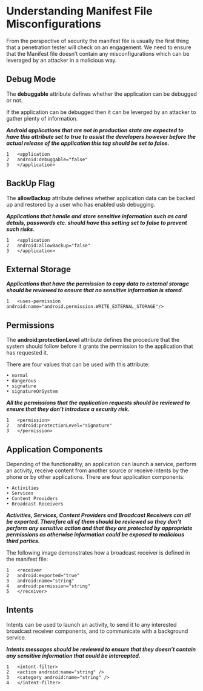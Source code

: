 # Understanding Manifest File Misconfigurations
From the perspective of security the manifest file is usually the first thing that a penetration tester will check on an engagement.
We need to ensure that the Manifest file doesn’t contain any misconfigurations which can be leveraged by an attacker in a malicious way.

## Debug Mode

The **debuggable** attribute defines whether the application can be debugged or not.

If the application can be debugged then it can be leverged by an attacker to gather plenty of information.

_**Android applications that are not in production state are expected to have this attribute set to true to assist the developers however before the actual release of the application this tag should be set to false.**_

```
1	<application
2	android:debuggable="false"
3	</application>

```

## BackUp Flag

The **allowBackup** attribute defines whether application data can be backed up and restored by a user who has enabled usb debugging.

_**Applications that handle and store sensitive information such as card details, passwords etc. should have this setting set to false to prevent such risks**_.

```
1	<application
2	android:allowBackup="false"
3	</application>

```

## External Storage

_**Applications that have the permission to copy data to external storage should be reviewed to ensure that no sensitive information is stored.**_

```
1	<uses-permission android:name="android.permission.WRITE_EXTERNAL_STORAGE"/>
```

## Permissions

The **android:protectionLevel** attribute defines the procedure that the system should follow before it grants the permission to the application that has requested it.

There are four values that can be used with this attribute:

	• normal
	• dangerous
	• signature
 	• signatureOrSystem
 
_**All the permissions that the application requests should be reviewed to ensure that they don’t introduce a security risk.**_

```
1	<permission>
2	android:protectionLevel="signature"
3	</permission>
```

## Application Components

Depending of the functionality, an application can launch a service, perform an activity, receive content from another source or receive intents by the phone or by other applications. There are four application components:

	• Activities
	• Services
	• Content Providers
	• Broadcast Receivers
 
_**Activities, Services, Content Providers and Broadcast Receivers can all be exported. Therefore all of them should be reviewed so they don’t perform any sensitive action and that they are protected by appropriate permissions as otherwise information could be exposed to malicious third parties.**_

The following image demonstrates how a broadcast receiver is defined in the manifest file:
```
1	<receiver
2	android:exported="true"
3	android:name="string"
4	android:permission="string"
5	</receiver>
```
## Intents

Intents can be used to launch an activity, to send it to any interested broadcast receiver components, and to communicate with a background service.

_**Intents messages should be reviewed to ensure that they doesn’t contain any sensitive information that could be intercepted.**_
```
1	<intent-filter>
2	<action android:name="string" />
3	<category android:name="string" />
4	</intent-filter>
```


























